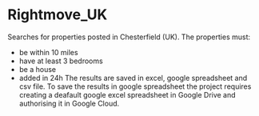 # Rightmove_UK
Searches for properties posted in Chesterfield (UK). The properties must:
- be within 10 miles
- have at least 3 bedrooms
- be a house
- added in 24h
The results are saved in excel, google spreadsheet and csv file. To save the results in google spreadsheet the project requires creating a deafault google excel spreadsheet in Google Drive and authorising it in Google Cloud.
